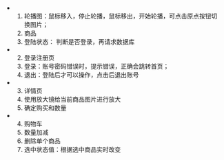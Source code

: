 - 1. 轮播图：鼠标移入，停止轮播，鼠标移出，开始轮播，可点击原点按钮切换图片；
    1. 商品
    2. 登陆状态： 判断是否登录，再请求数据库
- 2. 登录注册页
    1. 登录：账号密码错误时，提示错误，正确会跳转首页；
    2. 退出：登陆后才可以操作，点击后退出账号
- 3. 详情页
    1. 使用放大镜给当前商品图片进行放大
    2. 确定购买和数量
- 4. 购物车
    1. 数量加减
    2. 删除单个商品
    3. 选中状态值：根据选中商品实时改变